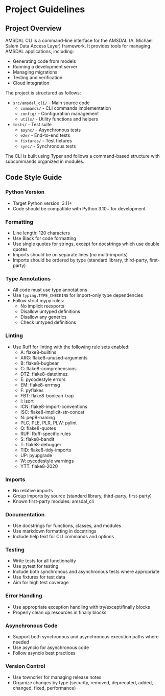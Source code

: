 # Project Guidelines

## Project Overview

AMSDAL CLI is a command-line interface for the AMSDAL (A. Michael Salem Data Access Layer) framework. It provides tools for managing AMSDAL applications, including:

- Generating code from models
- Running a development server
- Managing migrations
- Testing and verification
- Cloud integration

The project is structured as follows:

- `src/amsdal_cli/` - Main source code
  - `commands/` - CLI commands implementation
  - `config/` - Configuration management
  - `utils/` - Utility functions and helpers
- `tests/` - Test suite
  - `async/` - Asynchronous tests
  - `e2e/` - End-to-end tests
  - `fixtures/` - Test fixtures
  - `sync/` - Synchronous tests

The CLI is built using Typer and follows a command-based structure with subcommands organized in modules.

## Code Style Guide

### Python Version
- Target Python version: 3.11+
- Code should be compatible with Python 3.10+ for development

### Formatting
- Line length: 120 characters
- Use Black for code formatting
- Use single quotes for strings, except for docstrings which use double quotes
- Imports should be on separate lines (no multi-imports)
- Imports should be ordered by type (standard library, third-party, first-party)

### Type Annotations
- All code must use type annotations
- Use `typing.TYPE_CHECKING` for import-only type dependencies
- Follow strict mypy rules:
  - No implicit reexports
  - Disallow untyped definitions
  - Disallow any generics
  - Check untyped definitions

### Linting
- Use Ruff for linting with the following rule sets enabled:
  - A: flake8-builtins
  - ARG: flake8-unused-arguments
  - B: flake8-bugbear
  - C: flake8-comprehensions
  - DTZ: flake8-datetimez
  - E: pycodestyle errors
  - EM: flake8-errmsg
  - F: pyflakes
  - FBT: flake8-boolean-trap
  - I: isort
  - ICN: flake8-import-conventions
  - ISC: flake8-implicit-str-concat
  - N: pep8-naming
  - PLC, PLE, PLR, PLW: pylint
  - Q: flake8-quotes
  - RUF: Ruff-specific rules
  - S: flake8-bandit
  - T: flake8-debugger
  - TID: flake8-tidy-imports
  - UP: pyupgrade
  - W: pycodestyle warnings
  - YTT: flake8-2020

### Imports
- No relative imports
- Group imports by source (standard library, third-party, first-party)
- Known first-party modules: amsdal_cli

### Documentation
- Use docstrings for functions, classes, and modules
- Use markdown formatting in docstrings
- Include help text for CLI commands and options

### Testing
- Write tests for all functionality
- Use pytest for testing
- Include both synchronous and asynchronous tests where appropriate
- Use fixtures for test data
- Aim for high test coverage

### Error Handling
- Use appropriate exception handling with try/except/finally blocks
- Properly clean up resources in finally blocks

### Asynchronous Code
- Support both synchronous and asynchronous execution paths where needed
- Use asyncio for asynchronous code
- Follow asyncio best practices

### Version Control
- Use towncrier for managing release notes
- Organize changes by type (security, removed, deprecated, added, changed, fixed, performance)
